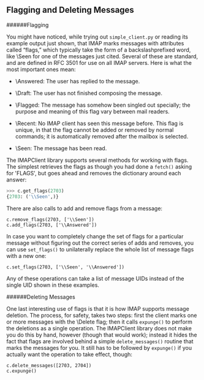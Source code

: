 ## Flagging and Deleting Messages

######Flagging

You might have noticed, while trying out  `simple_client.py` or reading its example output just shown, that
IMAP marks messages with attributes called “flags,” which typically take the form of a backslashprefixed
word, like \Seen for one of the messages just cited. Several of these are standard, and are
defined in RFC 3501 for use on all IMAP servers. Here is what the most important ones mean:

- \Answered: The user has replied to the message.


- \Draft: The user has not finished composing the message.


- \Flagged: The message has somehow been singled out specially; the purpose and
meaning of this flag vary between mail readers.


- \Recent: No IMAP client has seen this message before. This flag is unique, in that
the flag cannot be added or removed by normal commands; it is automatically
removed after the mailbox is selected.


- \Seen: The message has been read.


The IMAPClient library supports several methods for working with flags. The simplest retrieves the
flags as though you had done a `fetch()` asking for 'FLAGS', but goes ahead and removes the dictionary
around each answer:
```python
>>> c.get_flags(2703)
{2703: ('\\Seen',)}
```
There are also calls to add and remove flags from a message:
```
c.remove_flags(2703, ['\\Seen'])
c.add_flags(2703, ['\\Answered'])
```
In case you want to completely change the set of flags for a particular message without figuring out
the correct series of adds and removes, you can use `set_flags()` to unilaterally replace the whole list of
message flags with a new one:
```
c.set_flags(2703, ['\\Seen', '\\Answered'])
```
Any of these operations can take a list of message UIDs instead of the single UID shown in these
examples.

######Deleting Messages

One last interesting use of flags is that it is how IMAP supports message deletion. The process, for safety,
takes two steps: first the client marks one or more messages with the \Delete flag; then it calls `expunge()`
to perform the deletions as a single operation.
The IMAPClient library does not make you do this by hand, however (though that would work);
instead it hides the fact that flags are involved behind a simple `delete_messages()` routine that marks the
messages for you. It still has to be followed by `expunge()` if you actually want the operation to take effect,
though:
```
c.delete_messages([2703, 2704])
c.expunge()
```
